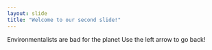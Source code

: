 ```yaml
---
layout: slide
title: "Welcome to our second slide!"
---
```

Environmentalists are bad for the planet
Use the left arrow to go back!
